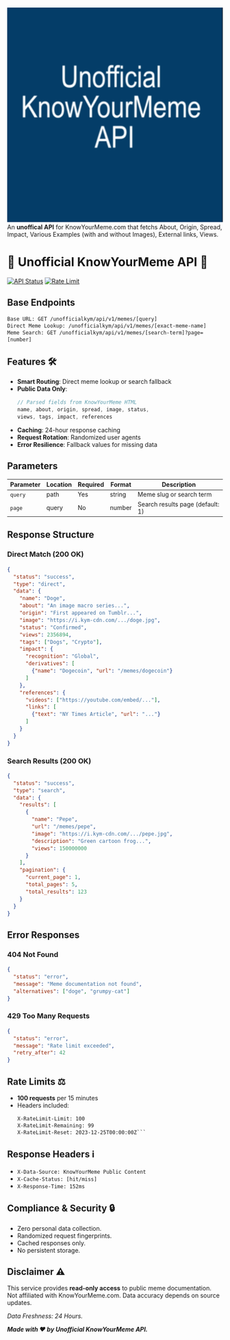 ![Unofficial KnowYourMeme API](https://raw.githubusercontent.com/lemonismybird/unofficialkymapi/refs/heads/main/images/logo.png) 
An **unoffical API** for KnowYourMeme.com that fetchs About, Origin, Spread, Impact, Various Examples (with and without Images), External links, Views.
# 
# 🐸 Unofficial KnowYourMeme API 🐸
[![API Status](https://img.shields.io/endpoint?url=https%3A%2F%2Fyour-api-url%2Fstatus&style=flat-square)](https://your-api-url)
[![Rate Limit](https://img.shields.io/badge/100%2F15min-Healthy-green?style=flat-square)]()

## Base Endpoints
```
Base URL: GET /unofficialkym/api/v1/memes/[query]
Direct Meme Lookup: /unofficialkym/api/v1/memes/[exact-meme-name]
Meme Search: GET /unofficialkym/api/v1/memes/[search-term]?page=[number]
```

## Features 🛠️
- **Smart Routing**: Direct meme lookup or search fallback
- **Public Data Only**:
  ```javascript
  // Parsed fields from KnowYourMeme HTML
  name, about, origin, spread, image, status, 
  views, tags, impact, references
  ```
- **Caching**: 24-hour response caching
- **Request Rotation**: Randomized user agents
- **Error Resilience**: Fallback values for missing data

## Parameters
| Parameter | Location | Required | Format | Description |
|-----------|----------|----------|--------|-------------|
| `query`   | path     | Yes      | string | Meme slug or search term |
| `page`    | query    | No       | number | Search results page (default: 1) |

## Response Structure

### Direct Match (200 OK)
```json
{
  "status": "success",
  "type": "direct",
  "data": {
    "name": "Doge",
    "about": "An image macro series...",
    "origin": "First appeared on Tumblr...",
    "image": "https://i.kym-cdn.com/.../doge.jpg",
    "status": "Confirmed",
    "views": 2356894,
    "tags": ["Dogs", "Crypto"],
    "impact": {
      "recognition": "Global",
      "derivatives": [
        {"name": "Dogecoin", "url": "/memes/dogecoin"}
      ]
    },
    "references": {
      "videos": ["https://youtube.com/embed/..."],
      "links": [
        {"text": "NY Times Article", "url": "..."}
      ]
    }
  }
}
```

### Search Results (200 OK)
```json
{
  "status": "success",
  "type": "search",
  "data": {
    "results": [
      {
        "name": "Pepe",
        "url": "/memes/pepe",
        "image": "https://i.kym-cdn.com/.../pepe.jpg",
        "description": "Green cartoon frog...",
        "views": 150000000
      }
    ],
    "pagination": {
      "current_page": 1,
      "total_pages": 5,
      "total_results": 123
    }
  }
}
```

## Error Responses

### 404 Not Found
```json
{
  "status": "error",
  "message": "Meme documentation not found",
  "alternatives": ["doge", "grumpy-cat"]
}
```

### 429 Too Many Requests
```json
{
  "status": "error",
  "message": "Rate limit exceeded",
  "retry_after": 42
}
```

## Rate Limits ⚖️
- **100 requests** per 15 minutes
- Headers included:
  ```http
  X-RateLimit-Limit: 100
  X-RateLimit-Remaining: 99
  X-RateLimit-Reset: 2023-12-25T00:00:00Z```

## Response Headers ℹ️
- `X-Data-Source: KnowYourMeme Public Content`
- `X-Cache-Status: [hit/miss]`
- `X-Response-Time: 152ms`

## Compliance & Security 🔒
- Zero personal data collection. 
- Randomized request fingerprints.
- Cached responses only. 
- No persistent storage. 

## Disclaimer ⚠️
This service provides **read-only access** to public meme documentation.  
Not affiliated with KnowYourMeme.com.
Data accuracy depends on source updates.  

*Data Freshness: 24 Hours.*

***Made with ❤ by Unofficial KnowYourMeme API.***
